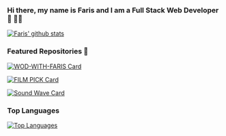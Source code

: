 ### Hi there, my name is Faris and I am a Full Stack Web Developer 👋 👨‍💻

[![Faris' github stats](https://github-readme-stats.vercel.app/api?username=farisaziz12&count_private=true&show_icons=true&theme=dark)](https://github.com/farisaziz12)

### Featured Repositories 👾

[![WOD-WITH-FARIS Card](https://github-readme-stats.vercel.app/api/pin/?username=farisaziz12&repo=wod_with_faris_frontend&theme=dark)](https://github.com/farisaziz12/wod_with_faris_frontend)

[![FILM PICK Card](https://github-readme-stats.vercel.app/api/pin/?username=farisaziz12&repo=film_pick_skill&theme=dark)](https://github.com/farisaziz12/film_pick_skill)

[![Sound Wave Card](https://github-readme-stats.vercel.app/api/pin/?username=farisaziz12&repo=sound_wave&theme=dark)](https://github.com/farisaziz12/sound_wave)

### Top Languages

[![Top Languages](https://github-readme-stats.vercel.app/api/top-langs/?username=farisaziz12&theme=dark)](https://github.com/farisaziz12)

<!--
**farisaziz12/farisaziz12** is a ✨ _special_ ✨ repository because its `README.md` (this file) appears on your GitHub profile.

Here are some ideas to get you started:

- 🔭 I’m currently working on ...
- 🌱 I’m currently learning ...
- 👯 I’m looking to collaborate on ...
- 🤔 I’m looking for help with ...
- 💬 Ask me about ...
- 📫 How to reach me: ...
- 😄 Pronouns: ...
- ⚡ Fun fact: ...
-->
